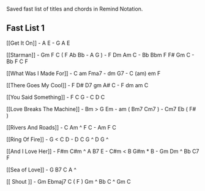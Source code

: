 Saved fast list of titles and chords in Remind Notation.


## Fast List 1

[[Get It On]] - A E - G A E

[[Starman]] - Gm F C ( F Ab Bb - A G ) - F Dm Am C - Bb Bbm F F# Gm C - Bb F C F

[[What Was I Made For]] - C am Fma7 - dm G7 - C (am) em F

[[There Goes My Cool]] - F D# D7 gm A# C -  F dm am C

[[You Said Something]] - F C G - C D C

[[Love Breaks The Machine]] - Bm > G Em  - am ( Bm7 Cm7 ) - Cm7 Eb ( F# )  

[[Rivers And Roads]] - C Am ^ F C  - Am F C 

[[Ring Of Fire]] - G < C D - D C G ^ D G ^

[[And I Love Her]] - F#m C#m ^ A B7 E - C#m < B G#m * B - Gm Dm ^ Bb C7 F

[[Sea of Love]] - G B7 C A ^  

[[ Shout ]] - Gm Ebmaj7 C ( F ) Gm ^ Bb C ^ Gm C

